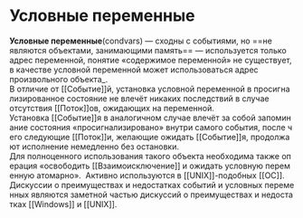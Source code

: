 # **Условные переменные**

**Условные переменные**(condvars) — сходны с событиями, но ==не являются объектами, занимающими память== — используется только адрес переменной, понятие «содержимое переменной» не существует, в качестве условной переменной может использоваться адрес произвольного объекта_. 
В отличие от [[Событие]]й, установка условной переменной в просигнализированное состояние не влечёт никаких последствий в случае отсутствия [[Поток]]ов, ожидающих на переменной. 
Установка [[Событие]]я в аналогичном случае влечёт за собой запоминание состояния «просигнализировано» внутри самого события, после чего следующие [[Поток]]и, желающие ожидать [[Событие]]я, продолжают исполнение немедленно без остановки. 
Для полноценного использования такого объекта необходима также операция «освободить [[Взаимоисключение]] и ожидать условную переменную атомарно». 
Активно используются в [[UNIX]]-подобных [[ОС]]. 
Дискуссии о преимуществах и недостатках событий и условных переменных являются заметной частью дискуссий о преимуществах и недостатках [[Windows]] и [[UNIX]].
